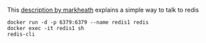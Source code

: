 
This
[description by markheath](https://markheath.net/post/exploring-redis-with-docker)
explains a simple way to talk to redis

```
docker run -d -p 6379:6379 --name redis1 redis
docker exec -it redis1 sh
redis-cli
```

